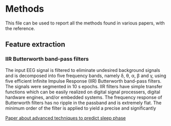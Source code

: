 # Methods

This file can be used to report all the methods found in various papers, with the reference.

## Feature extraction

### IIR Butterworth band-pass filters 

The input EEG signal is filtered to eliminate undesired background signals and is decomposed 
into five frequency bands, namely δ, θ, α, β and γ, using five efficient Infinite Impulse Response (IIR) Butterworth band-pass filters. The signals were segmented in 10 s epochs. IIR filters have simple transfer functions which can be easily realized on digital signal processers, digital hardware engines, and/or embedded systems. The frequency response of Butterworth filters has no ripple in the passband and is extremely flat. The minimum order of the filter is applied to yield a precise and significantly 

[Paper about advanced techniques to predict sleep phase](https://www.researchgate.net/publication/343143113_Dreem_Open_Datasets_Multi-Scored_Sleep_Datasets_to_Compare_Human_and_Automated_Sleep_Staging)

